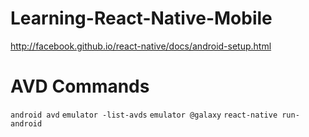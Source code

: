 # Learning-React-Native-Mobile
http://facebook.github.io/react-native/docs/android-setup.html

# AVD Commands
`android avd`
`emulator -list-avds`
`emulator @galaxy`
`react-native run-android`
